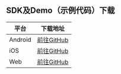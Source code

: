 ## SDK及Demo（示例代码）下载

| 平台 | 下载地址                                  |
| --------- | --------------------------------------------- |
| Android | <a href="https://github.com/VideoCloudTeam/Android-SDK" target="_blank">前往GitHub</a> |
| iOS | <a href="https://github.com/VideoCloudTeam/iOS-SDK" target="_blank">前往GitHub</a> |
| Web | <a href="https://github.com/VideoCloudTeam/WEB-SDK" target="_blank">前往GitHub</a> |

